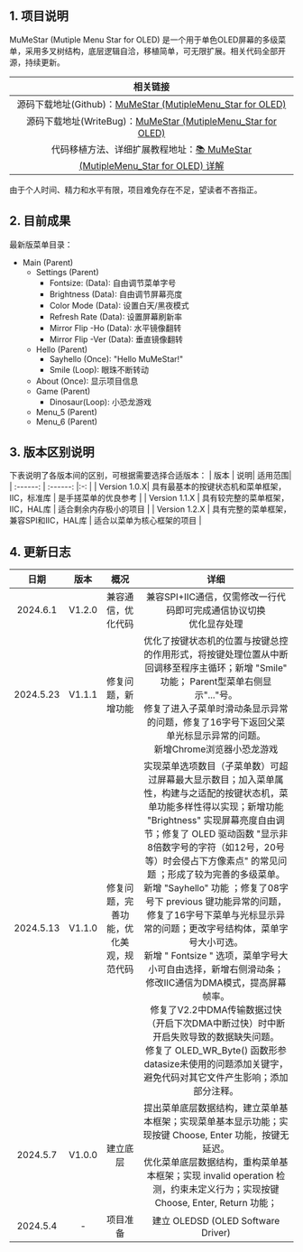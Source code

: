 ## 1. 项目说明

MuMeStar (Mutiple Menu Star for OLED) 是一个用于单色OLED屏幕的多级菜单，采用多叉树结构，底层逻辑自洽，移植简单，可无限扩展。相关代码全部开源，持续更新。

| 相关链接 |
| :------: |
| 源码下载地址(Github)：[MuMeStar (MutipleMenu_Star for OLED) ](https://github.com/13081032491/MuMeStar) |
| 源码下载地址(WriteBug)：[MuMeStar (MutipleMenu_Star for OLED) ](https://www.writebug.com/code/74f70a1e-1c04-11ef-a772-0242c0a81018)  |
|代码移植方法、详细扩展教程地址：[📚 MuMeStar (MutipleMenu_Star for OLED) 详解](https://www.writebug.com/article/2b4ea580-1bfe-11ef-a772-0242c0a81018) |

由于个人时间、精力和水平有限，项目难免存在不足，望读者不吝指正。

## 2. 目前成果
 
最新版菜单目录：
- Main (Parent)
	- Settings (Parent)
		- Fontsize: (Data): 自由调节菜单字号
		- Brightness (Data): 自由调节屏幕亮度
		- Color Mode (Data): 设置白天/黑夜模式
		- Refresh Rate (Data): 设置屏幕刷新率
		- Mirror Flip -Ho (Data): 水平镜像翻转
		- Mirror Flip -Ver (Data): 垂直镜像翻转
	- Hello (Parent)
		- Sayhello (Once): "Hello MuMeStar!"
		- Smile (Loop): 眼珠不断转动 
	- About (Once): 显示项目信息
	- Game (Parent)
		- Dinosaur(Loop): 小恐龙游戏 
	- Menu_5 (Parent)
	- Menu_6 (Parent)

## 3. 版本区别说明
下表说明了各版本间的区别，可根据需要选择合适版本：
 | 版本 | 说明| 适用范围|
 | :------: | :------: |:-: |
 | Version 1.0.X| 具有最基本的按键状态机和菜单框架，IIC，标准库 | 是手搓菜单的优良参考 |
 | Version 1.1.X | 具有较完整的菜单框架，IIC，HAL库 | 适合剩余内存极小的项目 |
 | Version 1.2.X | 具有完整的菜单框架，兼容SPI和IIC，HAL库 | 适合以菜单为核心框架的项目 |

## 4. 更新日志

| 日期 | 版本 | 概况 | 详细 | 
| :------: | :------: | :------: | :------: |
| 2024.6.1 | V1.2.0 | 兼容通信，优化代码 | 兼容SPI+IIC通信，仅需修改一行代码即可完成通信协议切换<br>优化显存处理 |
| 2024.5.23 | V1.1.1 | 修复问题，新增功能 | 优化了按键状态机的位置与按键总控的作用形式，将按键处理位置从中断回调移至程序主循环；新增 "Smile" 功能； Parent型菜单右侧显示"..."号。<br>修复了进入子菜单时滑动条显示异常的问题，修复了16字号下返回父菜单光标显示异常的问题。<br> 新增Chrome浏览器小恐龙游戏 |
| 2024.5.13 | V1.1.0 | 修复问题，完善功能，优化美观，规范代码 | 实现菜单选项数目（子菜单数）可超过屏幕最大显示数目；加入菜单属性，构建与之适配的按键状态机，菜单功能多样性得以实现；新增功能 "Brightness" 实现屏幕亮度自由调节；修复了 OLED 驱动函数 "显示非8倍数字号的字符（如12号，20号等）时会侵占下方像素点" 的常见问题 ；形成了较为完善的多级菜单。<br>新增 "Sayhello" 功能 ；修复了08字号下 previous 键功能异常的问题，修复了16字号下菜单与光标显示异常的问题；更改字号结构体，菜单字号大小可选。<br>新增 " Fontsize " 选项，菜单字号大小可自由选择，新增右侧滑动条； 修改IIC通信为DMA模式，提高屏幕帧率。<br> 修复了V2.2中DMA传输数据过快（开启下次DMA中断过快）时中断开启失败导致的数据缺失问题。<br> 修复了 OLED_WR_Byte() 函数形参datasize未使用的问题添加关键字，避免代码对其它文件产生影响；添加部分注释。 |
| 2024.5.7 | V1.0.0 | 建立底层 |提出菜单底层数据结构，建立菜单基本框架；实现菜单基本显示功能；实现按键 Choose, Enter 功能，按键无延迟。<br>优化菜单底层数据结构，重构菜单基本框架；实现 invalid operation 检测，约束未定义行为；实现按键 Choose, Enter, Return 功能；|
| 2024.5.4 | - | 项目准备 | 建立 OLEDSD (OLED Software Driver) |

